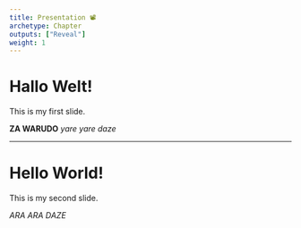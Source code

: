 ```yaml
---
title: Presentation 📽
archetype: Chapter
outputs: ["Reveal"]
weight: 1
---
```


# Hallo Welt!

This is my first slide.

**ZA WARUDO**
_yare yare daze_

---

# Hello World!

This is my second slide.

_ARA ARA DAZE_
